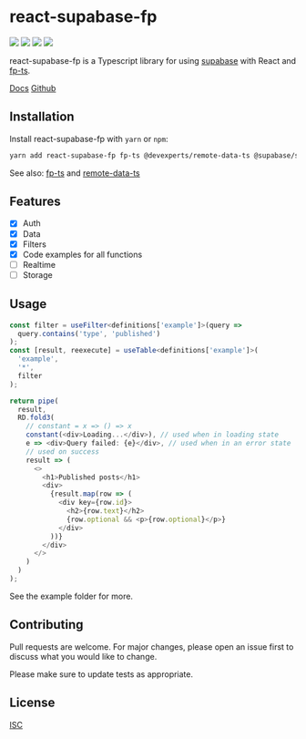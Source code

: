 # react-supabase-fp

![](https://img.shields.io/bundlephobia/min/react-supabase-fp?label=bundle%20size)
![](https://img.shields.io/npm/dw/react-supabase-fp)
![](https://img.shields.io/npm/l/react-supabase-fp)
[![](https://img.shields.io/npm/v/react-supabase-fp)][npm]

react-supabase-fp is a Typescript library for using
[supabase](https://supabase.io) with React and
[fp-ts](https://gcanti.github.io/fp-ts/).

[Docs](https://ar1a.github.io/react-supabase-fp/)
[Github](https://www.github.com/ar1a/react-supabase-fp)

## Installation

Install react-supabase-fp with `yarn` or `npm`:

```bash
yarn add react-supabase-fp fp-ts @devexperts/remote-data-ts @supabase/supabase-js
```

See also: [fp-ts](https://gcanti.github.io/fp-ts/) and [remote-data-ts](https://github.com/devexperts/remote-data-ts)

## Features

- [x] Auth
- [x] Data
- [x] Filters
- [x] Code examples for all functions
- [ ] Realtime
- [ ] Storage

## Usage

```ts
const filter = useFilter<definitions['example']>(query =>
  query.contains('type', 'published')
);
const [result, reexecute] = useTable<definitions['example']>(
  'example',
  '*',
  filter
);

return pipe(
  result,
  RD.fold3(
    // constant = x => () => x
    constant(<div>Loading...</div>), // used when in loading state
    e => <div>Query failed: {e}</div>, // used when in an error state
    // used on success
    result => (
      <>
        <h1>Published posts</h1>
        <div>
          {result.map(row => (
            <div key={row.id}>
              <h2>{row.text}</h2>
              {row.optional && <p>{row.optional}</p>}
            </div>
          ))}
        </div>
      </>
    )
  )
);
```

See the example folder for more.

## Contributing

Pull requests are welcome. For major changes, please open an issue first to
discuss what you would like to change.

Please make sure to update tests as appropriate.

## License

[ISC](https://choosealicense.com/licenses/isc/)

[npm]: https://www.npmjs.com/package/react-supabase-fp
